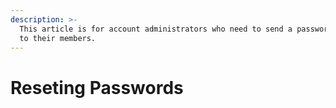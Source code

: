 ```yaml
---
description: >-
  This article is for account administrators who need to send a password reset
  to their members.
---
```


# Reseting Passwords

